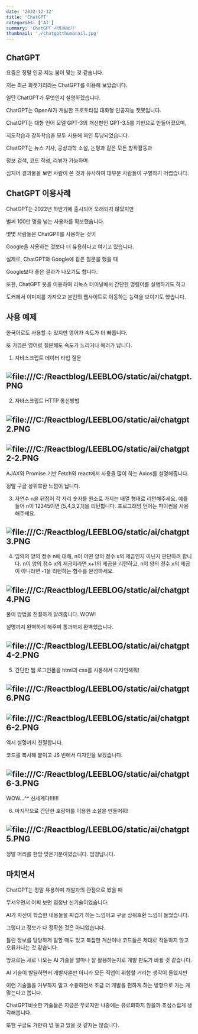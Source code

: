 ```yaml
---
date: '2022-12-12'
title: 'ChatGPT'
categories: ['AI']
summary: 'ChatGPT 사용해보기'
thumbnail: './chatgptthumbnail.jpg'
---
```


## ChatGPT

요즘은 정말 인공 지능 붐이 맞는 것 같습니다.

저는 최근 화젯거리라는 ChatGPT를 이용해 보았습니다.

일단 ChatGPT가 무엇인지 설명하겠습니다.

ChatGPT는 OpenAI가 개발한 프로토타입 대화형 인공지능 챗봇입니다.

ChatGPT는 대형 언어 모델 GPT-3의 개선판인 GPT-3.5를 기반으로 만들어졌으며,

지도학습과 강화학습을 모두 사용해 파인 튜닝되었습니다.

ChatGPT는 뉴스 기사, 공상과학 소설, 논평과 같은 모든 창작활동과

정보 검색, 코드 작성, 리뷰가 가능하며

심지어 결과물을 보면 사람이 쓴 것과 유사하여 대부분 사람들이 구별하기 어렵습니다.

## ChatGPT 이용사례

ChatGPT는 2022년 하반기에 출시되어 오래되지 않았지만

벌써 100만 명을 넘는 사용자를 확보했습니다.

몇몇 사람들은 ChatGPT를 사용하는 것이

Google을 사용하는 것보다 더 유용하다고 여기고 있습니다.

실제로, ChatGPT와 Google에 같은 질문을 했을 때

Google보다 좋은 결과가 나오기도 합니다.

또한, ChatGPT 봇을 이용하여 리눅스 터미널에서 간단한 명령어를 실행하기도 하고

도커에서 이미지를 가져오고 본인의 웹사이트로 이동하는 능력을 보이기도 했습니다.

## 사용 예제

한국어로도 사용할 수 있지만 영어가 속도가 더 빠릅니다.

또 가끔은 영어로 질문해도 속도가 느리거나 에러가 납니다.

1. 자바스크립트 데이터 타입 질문

## ![file:///C:/Reactblog/LEEBLOG/static/ai/chatgpt.PNG](../static/ai/chatgpt.PNG)

2. 자바스크립트 HTTP 통신방법

## ![file:///C:/Reactblog/LEEBLOG/static/ai/chatgpt2.PNG](../static/ai/chatgpt2.PNG)

## ![file:///C:/Reactblog/LEEBLOG/static/ai/chatgpt2-2.PNG](../static/ai/chatgpt2-2.PNG)

AJAX와 Promise 기반 Fetch와 react에서 사용을 많이 하는 Axios를 설명해줍니다.

정말 구글 상위호환 느낌이 납니다.

3. 자연수 n을 뒤집어 각 자리 숫자를 원소로 가지는 배열 형태로 리턴해주세요.
   예를들어 n이 12345이면 [5,4,3,2,1]을 리턴합니다.
   프로그래밍 언어는 파이썬을 사용해주세요.

## ![file:///C:/Reactblog/LEEBLOG/static/ai/chatgpt3.PNG](../static/ai/chatgpt3.PNG)

4. 임의의 양의 정수 n에 대해, n이 어떤 양의 정수 x의 제곱인지 아닌지 판단하려 합니다.
   n이 양의 정수 x의 제곱이라면 x+1의 제곱을 리턴하고, n이 양의 정수 x의 제곱이 아니라면 -1을 리턴하는 함수를 완성하세요.

## ![file:///C:/Reactblog/LEEBLOG/static/ai/chatgpt4.PNG](../static/ai/chatgpt4.PNG)

풀이 방법을 친절하게 알려줍니다. WOW!

설명까지 완벽하게 해주며 통과까지 완벽했습니다.

## ![file:///C:/Reactblog/LEEBLOG/static/ai/chatgpt4-2.PNG](../static/ai/chatgpt4-2.PNG)

5. 간단한 웹 로그인폼을 html과 css를 사용해서 디자인해줘!

## ![file:///C:/Reactblog/LEEBLOG/static/ai/chatgpt6.PNG](../static/ai/chatgpt6.PNG)

## ![file:///C:/Reactblog/LEEBLOG/static/ai/chatgpt6-2.PNG](../static/ai/chatgpt6-2.PNG)

역시 설명까지 친절합니다.

코드를 복사해 붙이고 JS 빈에서 디자인을 보겠습니다.

## ![file:///C:/Reactblog/LEEBLOG/static/ai/chatgpt6-3.PNG](../static/ai/chatgpt6-3.PNG)

WOW...^^ 신세계다!!!!!!

6. 마지막으로 간단한 호랑이를 이용한 소설을 만들어줘!

## ![file:///C:/Reactblog/LEEBLOG/static/ai/chatgpt5.PNG](../static/ai/chatgpt5.PNG)

정말 머리를 한방 맞은기분이였습니다. 엄청납니다.

## 마치면서

ChatGPT는 정말 유용하며 개발자의 관점으로 봤을 때

무서우면서 어찌 보면 엄청난 신기술이었습니다.

AI가 자신이 학습한 내용들을 짜깁기 하는 느낌이고 구글 상위호환 느낌이 들었습니다.

그렇다고 정보가 다 정확한 것은 아니었습니다.

틀린 정보를 당당하게 말할 때도 있고 복잡한 계산이나 코드들은 제대로 작동하지 않고 오류가나는 것 같습니다.

앞으로는 새로 나오는 AI 기술을 얼마나 잘 활용하는지로 개발 판도가 바뀔 것 같습니다.

AI 기술이 발달하면서 개발자뿐만 아니라 모든 직업이 위험할 거라는 생각이 들었지만

이런 기술들을 거부하지 말고 수용하면서 조금 더 개발을 편하게 하는 방향으로 가는 게 맞는다고 봅니다.

ChatGPT비슷한 기술들은 지금은 무료지만 나중에는 유료화하지 않을까 조심스럽게 생각해봅니다.

또한 구글도 가만히 넋 놓고 있을 것 같지는 않습니다.
